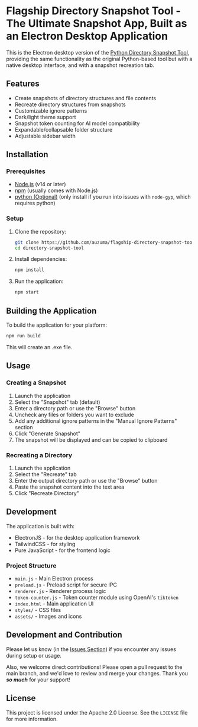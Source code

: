 # Flagship Directory Snapshot Tool - **The Ultimate Snapshot App, Built as an Electron Desktop Application**

This is the Electron desktop version of the [Python Directory Snapshot Tool](https://github.com/gooddavvy/Py_markdown-directory-snapshot-special), providing the same functionality as the original Python-based tool but with a native desktop interface, and with a snapshot recreation tab.

## Features

- Create snapshots of directory structures and file contents
- Recreate directory structures from snapshots
- Customizable ignore patterns
- Dark/light theme support
- Snapshot token counting for AI model compatibility
- Expandable/collapsable folder structure
- Adjustable sidebar width

## Installation

### Prerequisites

- [Node.js](https://nodejs.org/) (v14 or later)
- [npm](https://www.npmjs.com/) (usually comes with Node.js)
- [python (Optional)](https://www.python.org/downloads/) (only install if you run into issues with `node-gyp`, which requires python)

### Setup

1. Clone the repository:
   ```bash
   git clone https://github.com/auzuma/flagship-directory-snapshot-tool
   cd directory-snapshot-tool
   ```

2. Install dependencies:
   ```bash
   npm install
   ```

3. Run the application:
   ```bash
   npm start
   ```

## Building the Application

To build the application for your platform:

```bash
npm run build
```

This will create an .exe file.

## Usage

### Creating a Snapshot

1. Launch the application
2. Select the "Snapshot" tab (default)
3. Enter a directory path or use the "Browse" button
4. Uncheck any files or folders you want to exclude
5. Add any additional ignore patterns in the "Manual Ignore Patterns" section
6. Click "Generate Snapshot"
7. The snapshot will be displayed and can be copied to clipboard

### Recreating a Directory

1. Launch the application
2. Select the "Recreate" tab
3. Enter the output directory path or use the "Browse" button
4. Paste the snapshot content into the text area
5. Click "Recreate Directory"

## Development

The application is built with:

- ElectronJS - for the desktop application framework
- TailwindCSS - for styling
- Pure JavaScript - for the frontend logic

### Project Structure

- `main.js` - Main Electron process
- `preload.js` - Preload script for secure IPC
- `renderer.js` - Renderer process logic
- `token-counter.js` - Token counter module using OpenAI's `tiktoken`
- `index.html` - Main application UI
- `styles/` - CSS files
- `assets/` - Images and icons

## Development and Contribution

Please let us know (in the [Issues Section](https://github.com/auzuma/flagship-directory-snapshot-tool/issues/new)) if you encounter any issues during setup or usage.

Also, we welcome direct contributions! Please open a pull request to the main branch, and we'd  love to review and merge your changes. Thank you ***so much*** for your support!

## License

This project is licensed under the Apache 2.0 License. See the `LICENSE` file for more information.
